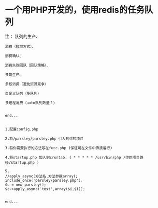 # 一个用PHP开发的，使用redis的任务队列

注： 队列的生产、
	
	消费（拉取方式）、
	
	消费确认、
	
	消费失败回队（回队策略）、
	
	多端生产、

	多段消费（避免资源竞争）

	自定义队列（多队列）

	多进程消费（auto队列数量？）


	end...


	1.配置config.php

	2.将/parsley/parsley.php 引入到你的项目

	3.将你需要执行的方法写在func.php (保证可在文件中直接运行)

	4.将startup.php 加入到crontab. ( * * * * * /usr/bin/php /你的项目路径/startup.php )

	5.
	//apply_async(方法名,方法参数array);
	include_once('parsley/parsley.php');
	$c = new parsley();
	$c->apply_async('test',array($i,$i));


	end...